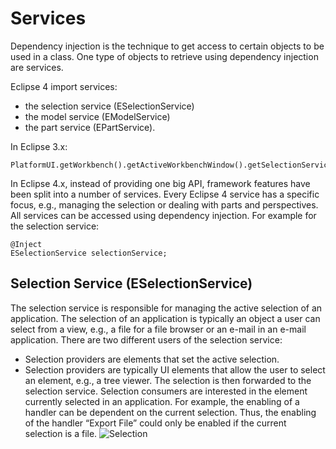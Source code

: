 # Services
Dependency injection is the technique to get access to certain objects to be used in a class. 
One type of objects to retrieve using dependency injection are services.

Eclipse 4 import services: 
- the selection service (ESelectionService)
- the model service (EModelService) 
- the part service (EPartService). 

In Eclipse 3.x:
```
PlatformUI.getWorkbench().getActiveWorkbenchWindow().getSelectionService().getSelection();
```
In Eclipse 4.x, instead of providing one big API, framework features have been split into a number of services. 
Every Eclipse 4 service has a specific focus, e.g., managing the selection or dealing with parts and perspectives. 
All services can be accessed using dependency injection. For example for the selection service:
```
@Inject
ESelectionService selectionService;
```

## Selection Service (ESelectionService)
The selection service is responsible for managing the active selection of an application. The selection of an application is 
typically an object a user can select from a view, e.g., a file for a file browser or an e-mail in an e-mail application. 
There are two different users of the selection service:
- Selection providers are elements that set the active selection. 
- Selection providers are typically UI elements that allow the user to select an element, e.g., a tree viewer. 
The selection is then forwarded to the selection service. Selection consumers are interested in the element currently 
selected in an application. For example, the enabling of a handler can be dependent on the current selection. Thus, 
the enabling of the handler “Export File” could only be enabled if the current selection is a file.
![Selection](https://eclipsesource.com/wp-content/uploads/2013/09/image00.png)


